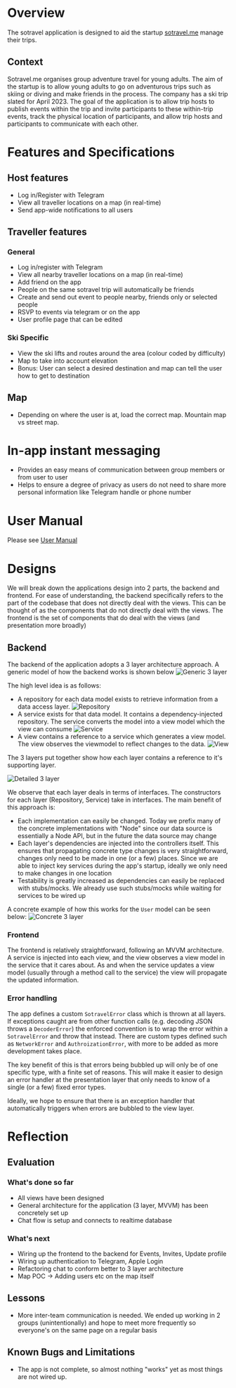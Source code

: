 # Overview

The sotravel application is designed to aid the startup
[sotravel.me](https://sotravel.me) manage their trips.

## Context

Sotravel.me organises group adventure travel for young adults. The aim of the
startup is to allow young adults to go on adventurous trips such as skiing or
diving and make friends in the process. The company has a ski trip slated for
April 2023. The goal of the application is to allow trip hosts to publish events
within the trip and invite participants to these within-trip events, track the
physical location of participants, and allow trip hosts and participants to
communicate with each other.

# Features and Specifications

## Host features

-   Log in/Register with Telegram
-   View all traveller locations on a map (in real-time)
-   Send app-wide notifications to all users

## Traveller features

### General

-   Log in/register with Telegram
-   View all nearby traveller locations on a map (in real-time)
-   Add friend on the app
-   People on the same sotravel trip will automatically be friends
-   Create and send out event to people nearby, friends only or selected people
-   RSVP to events via telegram or on the app
-   User profile page that can be edited

### Ski Specific

-   View the ski lifts and routes around the area (colour coded by difficulty)
-   Map to take into account elevation
-   Bonus: User can select a desired destination and map can tell the user how
    to get to destination

## Map

-   Depending on where the user is at, load the correct map. Mountain map vs
    street map.

# In-app instant messaging

-   Provides an easy means of communication between group members or from user
    to user
-   Helps to ensure a degree of privacy as users do not need to share more
    personal information like Telegram handle or phone number

# User Manual

Please see [User Manual](./User%20Manual.md)

# Designs

We will break down the applications design into 2 parts, the backend and
frontend. For ease of understanding, the backend specifically refers to the part
of the codebase that does not directly deal with the views. This can be thought
of as the components that do not directly deal with the views. The frontend is
the set of components that do deal with the views (and presentation more
broadly)

## Backend

The backend of the application adopts a 3 layer architecture approach. A generic
model of how the backend works is shown below ![Generic 3
layer](./diagrams/sprint-1-report/generic-3-layer.svg)

The high level idea is as follows:

-   A repository for each data model exists to retrieve information from a data
    access layer. ![Repository](./diagrams/sprint-1-report/repository-layer.svg)
-   A service exists for that data model. It contains a dependency-injected
    repository. The service converts the model into a view model which the view
    can consume ![Service](./diagrams/sprint-1-report/service-layer.svg)
-   A view contains a reference to a service which generates a view model. The
    view observes the viewmodel to reflect changes to the data.
    ![View](./diagrams/sprint-1-report/view-layer.svg)

The 3 layers put together show how each layer contains a reference to it's
supporting layer.

![Detailed 3 layer](./diagrams/sprint-1-report/generic-3-layer-detailed.svg)

We observe that each layer deals in terms of interfaces. The constructors for
each layer (Repository, Service) take in interfaces. The main benefit of this
approach is:

-   Each implementation can easily be changed. Today we prefix many of the
    concrete implementations with "Node" since our data source is essentially a
    Node API, but in the future the data source may change
-   Each layer's dependencies are injected into the controllers itself. This
    ensures that propagating concrete type changes is very straightforward,
    changes only need to be made in one (or a few) places. Since we are able to
    inject key services during the app's startup, ideally we only need to make
    changes in one location
-   Testability is greatly increased as dependencies can easily be replaced with
    stubs/mocks. We already use such stubs/mocks while waiting for services to
    be wired up

A concrete example of how this works for the `User` model can be seen below:
![Concrete 3 layer](./diagrams/sprint-1-report/concrete-3-layer-profile.svg)

### Frontend

The frontend is relatively straightforward, following an MVVM architecture. A
service is injected into each view, and the view observes a view model in the
service that it cares about. As and when the service updates a view model
(usually through a method call to the service) the view will propagate the
updated information.

### Error handling

The app defines a custom `SotravelError` class which is thrown at all layers. If
exceptions caught are from other function calls (e.g. decoding JSON throws a
`DecoderError`) the enforced convention is to wrap the error within a
`SotravelError` and throw that instead. There are custom types defined such as
`NetworkError` and `AuthroizationError`, with more to be added as more
development takes place.

The key benefit of this is that errors being bubbled up will only be of one
specific type, with a finite set of reasons. This will make it easier to design
an error handler at the presentation layer that only needs to know of a single
(or a few) fixed error types.

Ideally, we hope to ensure that there is an exception handler that automatically
triggers when errors are bubbled to the view layer.

# Reflection

## Evaluation

### What's done so far

-   All views have been designed
-   General architecture for the application (3 layer, MVVM) has been concretely
    set up
-   Chat flow is setup and connects to realtime database

### What's next

-   Wiring up the frontend to the backend for Events, Invites, Update profile
-   Wiring up authentication to Telegram, Apple Login
-   Refactoring chat to conform better to 3 layer architecture
-   Map POC -> Adding users etc on the map itself

## Lessons

-   More inter-team communication is needed. We ended up working in 2 groups
    (unintentionally) and hope to meet more frequently so everyone's on the same
    page on a regular basis

## Known Bugs and Limitations

-   The app is not complete, so almost nothing "works" yet as most things are
    not wired up.
